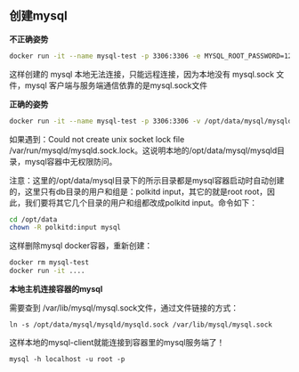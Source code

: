 





## 创建mysql

**不正确姿势**

```sh
docker run -it --name mysql-test -p 3306:3306 -e MYSQL_ROOT_PASSWORD=123456 mysql:5.7


```

这样创建的 mysql 本地无法连接，只能远程连接，因为本地没有 mysql.sock 文件，mysql 客户端与服务端通信依靠的是mysql.sock文件

**正确的姿势**

```sh
docker run -it --name mysql-test -p 3306:3306 -v /opt/data/mysql/mysqld:/var/run/mysqld -v /opt/data/mysql/conf:/etc/mysql/conf.d -v /opt/data/mysql/files:/var/lib/mysql-files -e MYSQL_ROOT_PASSWORD=123456 mysql:5.7
```

如果遇到：Could not create unix socket lock file /var/run/mysqld/mysqld.sock.lock。这说明本地的/opt/data/mysql/mysqld目录，mysql容器中无权限防问。

注意：这里的/opt/data/mysql目录下的所示目录都是mysql容器启动时自动创建的，这里只有db目录的用户和组是：polkitd input，其它的就是root root，因此，我们要将其它几个目录的用户和组都改成polkitd input。命令如下：

```sh
cd /opt/data
chown -R polkitd:input mysql
```

这样删除mysql docker容器，重新创建：

```sh
docker rm mysql-test
docker run -it ....
```

**本地主机连接容器的mysql**

需要查到 /var/lib/mysql/mysql.sock文件，通过文件链接的方式：

`ln -s /opt/data/mysql/mysqld/mysqld.sock /var/lib/mysql/mysql.sock`

这样本地的mysql-client就能连接到容器里的mysql服务端了！

`mysql -h localhost -u root -p`





